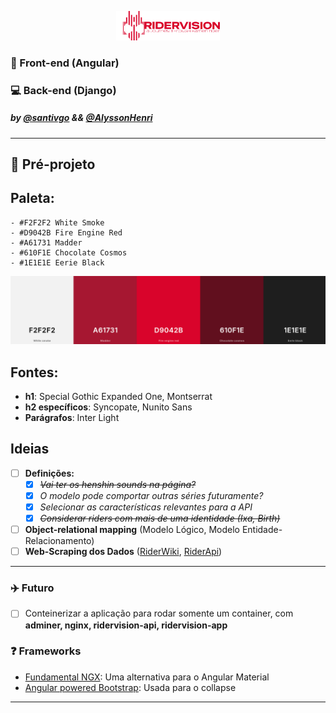 <p align="center" width="100%">
    <img width="33%" src="https://raw.githubusercontent.com/santivgo/ridervision/refs/heads/main/pre-projeto/assets/ridervision-logo-colored.png"> 
</p>

### 🎨 Front-end (Angular)
### :computer: Back-end (Django)
##### by [@santivgo](github.com/santivgo) && [@AlyssonHenri](github.com/AlyssonHenri)
---
## :pencil: Pré-projeto 
## Paleta:
    - #F2F2F2 White Smoke
    - #D9042B Fire Engine Red
    - #A61731 Madder
    - #610F1E Chocolate Cosmos
    - #1E1E1E Eerie Black

![palette](https://raw.githubusercontent.com/santivgo/ridervision/refs/heads/main/pre-projeto/palette.png)

## Fontes:
  -  **h1**: Special Gothic Expanded One, Montserrat
  -  **h2 específicos**: Syncopate, Nunito Sans
  -  **Parágrafos**: Inter Light 
## Ideias
- [ ] **Definições:**
    - [x] ~~*Vai ter os henshin sounds na página?*~~
    - [x] *O modelo pode comportar outras séries futuramente?*
    - [x] *Selecionar as características relevantes para a API*
    - [x] ~~*Considerar riders com mais de uma identidade (Ixa, Birth)*~~
- [ ] **Object-relational mapping** (Modelo Lógico, Modelo Entidade-Relacionamento)
- [ ] **Web-Scraping dos Dados** ([RiderWiki](https://kamenrider.fandom.com/pt/wiki/Wiki_Kamen_Rider), [RiderApi](https://riderapi.netlify.app/))
---

### :airplane: Futuro
- [ ] Conteinerizar a aplicação para rodar somente um container, com **adminer, nginx, ridervision-api, ridervision-app**  
### :question: Frameworks
- [Fundamental NGX](https://sap.github.io/fundamental-ngx/#/core/home): Uma alternativa para o Angular Material
- [Angular powered Bootstrap](https://ng-bootstrap.github.io/): Usada para o collapse

---
